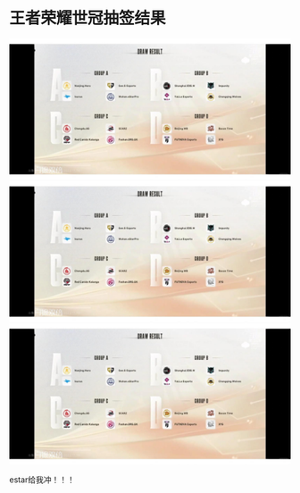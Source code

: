# 王者荣耀世冠抽签结果

![](img/138ec2c4-cbd4-4a4b-85b1-2ad0eb1c695c.jpg)
![](img/ce5bba5c-c5ba-4f97-9808-f2be1f3e0652.jpg)
![](img/98bc1073-9cdd-4558-9e26-e006798ab477.jpg)

estar给我冲！！！